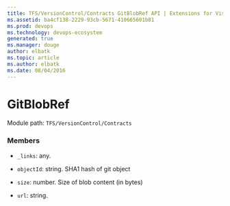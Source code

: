 ```yaml
---
title: TFS/VersionControl/Contracts GitBlobRef API | Extensions for Visual Studio Team Services
ms.assetid: ba4cf138-2229-93cb-5671-410665601b81
ms.prod: devops
ms.technology: devops-ecosystem
generated: true
ms.manager: douge
author: elbatk
ms.topic: article
ms.author: elbatk
ms.date: 08/04/2016
---
```


# GitBlobRef

Module path: `TFS/VersionControl/Contracts`


### Members

* `_links`: any. 

* `objectId`: string. SHA1 hash of git object

* `size`: number. Size of blob content (in bytes)

* `url`: string. 

